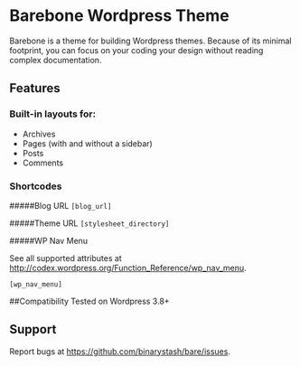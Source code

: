 # Barebone Wordpress Theme

Barebone is a theme for building Wordpress themes. Because of its minimal footprint, you can focus on your coding your design without reading complex documentation.

## Features

### Built-in layouts for:
 * Archives
 * Pages (with and without a sidebar)
 * Posts
 * Comments

### Shortcodes
 
#####Blog URL
`[blog_url]`

#####Theme URL
`[stylesheet_directory]`

#####WP Nav Menu

See all supported attributes at http://codex.wordpress.org/Function_Reference/wp_nav_menu.

`[wp_nav_menu]`

##Compatibility
Tested on Wordpress 3.8+

## Support
Report bugs at https://github.com/binarystash/bare/issues.



